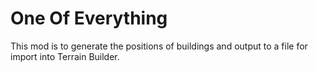 # One Of Everything

This mod is to generate the positions of buildings and output to a file for import into Terrain Builder.
